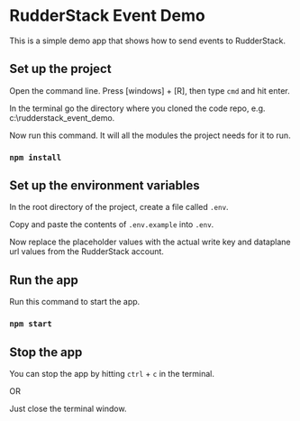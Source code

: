 
# RudderStack Event Demo

This is a simple demo app that shows how to send events to RudderStack.

## Set up the project

Open the command line.  Press [windows] + [R], then type `cmd` and hit enter.

In the terminal go the directory where you cloned the code repo, e.g. c:\rudderstack_event_demo.

Now run this command.  It will all the modules the project needs for it to run.

### `npm install`

## Set up the environment variables

In the root directory of the project, create a file called `.env`.

Copy and paste the contents of `.env.example` into `.env`.

Now replace the placeholder values with the actual write key and dataplane url values from the RudderStack account.


## Run the app

Run this command to start the app.

### `npm start`

## Stop the app

You can stop the app by hitting `ctrl` + `c` in the terminal.

OR

Just close the terminal window.
